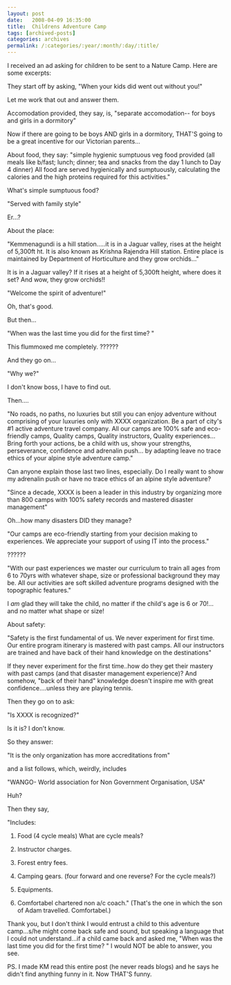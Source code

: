 ```yaml
---
layout: post
date:	2008-04-09 16:35:00
title:  Childrens Adventure Camp
tags: [archived-posts]
categories: archives
permalink: /:categories/:year/:month/:day/:title/
---
```

I received an ad asking for children to be sent to a Nature Camp. Here are some excerpts:


They start off by asking, "When your kids did went out without you!"  

Let me work that out and answer them.

Accomodation provided, they say, is, "separate accomodation-- for boys and girls in a dormitory"

Now if there are going to be  boys AND girls in a dormitory, THAT'S going to be a great incentive for our Victorian parents...

About food, they say: "simple hygienic sumptuous veg food provided (all meals like b/fast; lunch; dinner; tea and snacks from the day 1 lunch to Day 4 dinner) All food are served hygienically and sumptuously, calculating the calories and the high proteins required for this activities."

What's simple sumptuous food?

"Served with family style"

Er...?

About the place:


"Kemmenagundi is a hill station.....it is in a Jaguar valley, rises at the height of 5,300ft ht. It is also known as Krishna Rajendra Hill station. Entire place is maintained by Department of Horticulture and they grow orchids…"

It is in a Jaguar valley? If it rises at a height of 5,300ft height, where does it set? And wow, they grow orchids!!

"Welcome the spirit of adventure!"

Oh, that's good.

But then...

"When was the last time you did for the first time? "


This flummoxed me completely. ??????

And they go on...

"Why we?"

I don't know boss, I have to find out.


Then....


"No roads, no paths, no luxuries but still you can enjoy adventure without comprising of your luxuries only with XXXX organization. Be a part of city's #1 active adventure travel company. All our camps are 100% safe and eco-friendly camps, Quality camps, Quality instructors, Quality experiences… Bring forth your actions, be a child with us, show your strengths, perseverance, confidence and adrenalin push… by adapting leave no trace ethics of your alpine style adventure camp."

Can anyone explain those last two lines, especially. Do I really want to show my adrenalin push or have no trace ethics of an alpine style adventure?


"Since a decade, XXXX is been a leader in this industry by organizing more than 800 camps with 100% safety records and mastered disaster management"

Oh...how many disasters DID they manage?


"Our camps are eco-friendly starting from your decision making to experiences. We appreciate your support of using IT into the process."


??????


"With our past experiences we master our curriculum to train all ages from 6 to 70yrs with whatever shape, size or professional background they may be. All our activities are soft skilled adventure programs designed with the topographic features."


I *am* glad they will take the child, no matter if the child's age is 6 or 70!... and no matter what  shape or size!

About safety:


"Safety is the first fundamental of us. We never experiment for first time. Our entire program itinerary is mastered with past camps. All our instructors are trained and have back of their hand knowledge on the destinations"


If they never experiment for the first time..how do they get their mastery with past camps (and that disaster management experience)? And somehow, "back of their hand" knowledge doesn't inspire me with great confidence....unless they are playing tennis.

Then they go on to ask:

"Is XXXX is recognized?" 

Is it is? I don't know. 


So they answer:

"It is the only organization has more accreditations from"

and a list follows, which, weirdly, includes 

"WANGO- World association for Non Government Organisation, USA"

Huh?

Then they say, 

"Includes:

1. Food (4 cycle meals) What are cycle meals?

2. Instructor charges.

3. Forest entry fees.

4. Camping gears. (four forward and one reverse? For the cycle meals?)

5. Equipments.

6. Comfortabel chartered non a/c coach." (That's the one in which the son of Adam travelled. Comfortabel.)


Thank you, but I don't think I would entrust a child to this adventure camp...s/he might come back safe and sound, but speaking a language that I could not understand...if a child came back and asked me,  "When was the last time you did for the first time? " I would NOT be able to answer, you see.

PS. I made KM read this entire post (he never reads blogs) and he says he didn't find anything funny in it. Now THAT'S funny.

